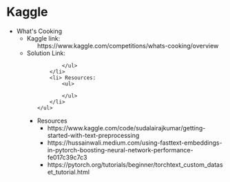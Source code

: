 # Kaggle

<ul>
  <li>What's Cooking
	<ul>
		<li>
            Kaggle link:
            <ul>
                https://www.kaggle.com/competitions/whats-cooking/overview
            </ul>
        </li>
		<li>
            Solution Link: 
            <ul> 
            
            </ul>
        </li>
        <li> Resources: 
            <ul>
                
            </ul>
        </li>
	</ul>
  </li>
  <li>Resources
	<ul>
		<li>https://www.kaggle.com/code/sudalairajkumar/getting-started-with-text-preprocessing</li>
	    <li>https://hussainwali.medium.com/using-fasttext-embeddings-in-pytorch-boosting-neural-network-performance-fe017c39c7c3</li>
        <li>https://pytorch.org/tutorials/beginner/torchtext_custom_dataset_tutorial.html</li>
    </ul>
  </li>

</ul>